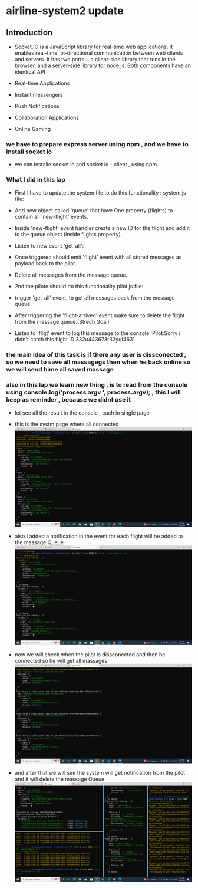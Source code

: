 # airline-system2 update 
## Introduction 
* Socket.IO
is a JavaScript library for real-time web applications. It enables real-time, bi-directional communication between web clients and servers. It has two parts − a client-side library that runs in the browser, and a server-side library for node.js. Both components have an identical API
* Real-time Applications
* Instant messengers

* Push Notifications

* Collaboration Applications

* Online Gaming

### we have to prepare express server using npm , and we have to install socket io
 * we can Installe socket io  and socket io - client , using npm 


### What I did in this lap 

* First I have to update the system file to do this functionality :
system.js file:
* Add new object called 'queue' that have One property (flights) to contain all 'new-flight' events.

* Inside 'new-flight' event handler create a new ID for the flight and add it to the queue object (inside flights property).

* Listen to new event 'get-all':

* Once triggered should emit 'flight' event with all stored messages as payload back to the pilot.
* Delete all messages from the message queue.

* 2nd the pilote should do this functionality 
pilot.js file:
* trigger 'get-all' event, to get all messages back from the message queue.

* After triggering the 'flight-arrived' event make sure to delete the flight from the message queue.(Strech Goal)

* Listen to 'fligt' event to log this message to the console 'Pilot:Sorry i didn't catch this flight ID 332u443673r32yuf463'.

### the main Idea of this task is if there any user is dissconected , so we need to save all massagegs then when he back online so we will send hime all saved massage 

### also in this lap we learn new thing , is to read from the console using console.log('process argv ', process.argv); , this I will keep as reminder , because we didnt use it 

* let see all the result in the console , each in single page 
* this is the systm page where all connected 
![link](./Image/Screenshot%20(328).png)
* also I added a notification in the event for each flight will be added to the massage Queue
![link](./Image/Screenshot%20(329).png)

* now we will check when the pilot is dissconected and then he connected so he will get all massages 
![link](./Image/Screenshot%20(330).png)

* and after that we will see the system will get notification from the pilot and it will delete the massage Queue
![link](./Image/Screenshot%20(331).png)




